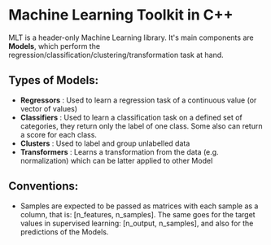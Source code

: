 Machine Learning Toolkit in C++
=============

MLT is a header-only Machine Learning library.
It's main components are **Models**, which perform the regression/classification/clustering/transformation task at hand.

## Types of Models:
- **Regressors** : Used to learn a regression task of a continuous value (or vector of values)
- **Classifiers** : Used to learn a classification task on a defined set of categories, they return only the label of one class. Some also can return a score for each class.
- **Clusters** : Used to label and group unlabelled data
- **Transformers** : Learns a transformation from the data (e.g. normalization) which can be latter applied to other Model

## Conventions:
- Samples are expected to be passed as matrices with each sample as a column, that is: [n_features, n_samples]. The same goes for the target values in supervised learning: [n_output, n_samples], and also for the predictions of the Models.
